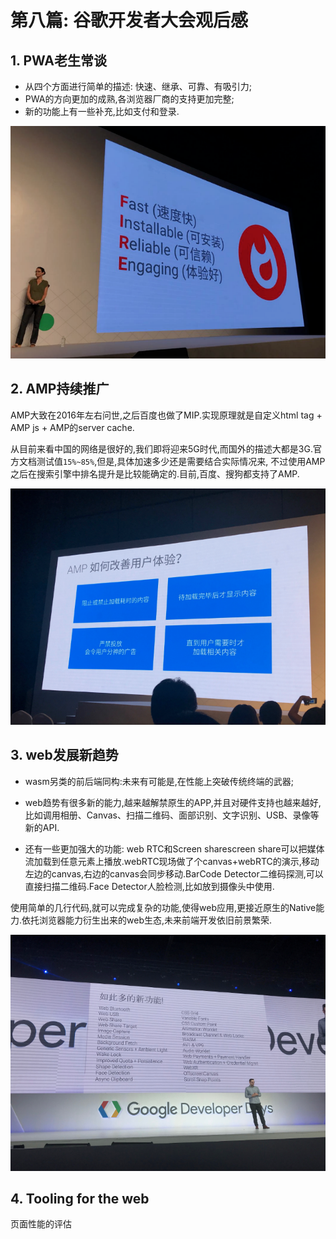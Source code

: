 # 第八篇: 谷歌开发者大会观后感

## 1. PWA老生常谈

* 从四个方面进行简单的描述: 快速、继承、可靠、有吸引力;
* PWA的方向更加的成熟,各浏览器厂商的支持更加完整;
* 新的功能上有一些补充,比如支付和登录.

![google-dev-pwa](/assets/google-dev-pwa.png)

## 2. AMP持续推广

AMP大致在2016年左右问世,之后百度也做了MIP.实现原理就是自定义html tag + AMP js + AMP的server cache.

从目前来看中国的网络是很好的,我们即将迎来5G时代,而国外的描述大都是3G.官方文档测试值`15%~85%`,但是,具体加速多少还是需要结合实际情况来, 不过使用AMP之后在搜索引擎中排名提升是比较能确定的.目前,百度、搜狗都支持了AMP.

![google-dev-amp](/assets/google-dev-amp.png)

## 3. web发展新趋势

* wasm另类的前后端同构:未来有可能是,在性能上突破传统终端的武器;
* web趋势有很多新的能力,越来越解禁原生的APP,并且对硬件支持也越来越好,比如调用相册、Canvas、扫描二维码、面部识别、文字识别、USB、录像等新的API.

* 还有一些更加强大的功能: web RTC和Screen sharescreen share可以把媒体流加载到任意元素上播放.webRTC现场做了个canvas+webRTC的演示,移动左边的canvas,右边的canvas会同步移动.BarCode Detector二维码探测,可以直接扫描二维码.Face Detector人脸检测,比如放到摄像头中使用.

使用简单的几行代码,就可以完成复杂的功能,使得web应用,更接近原生的Native能力.依托浏览器能力衍生出来的web生态,未来前端开发依旧前景繁荣.

![google-dev-web-new](/assets/google-dev-web-new.png)

## 4. Tooling for the web

页面性能的评估
